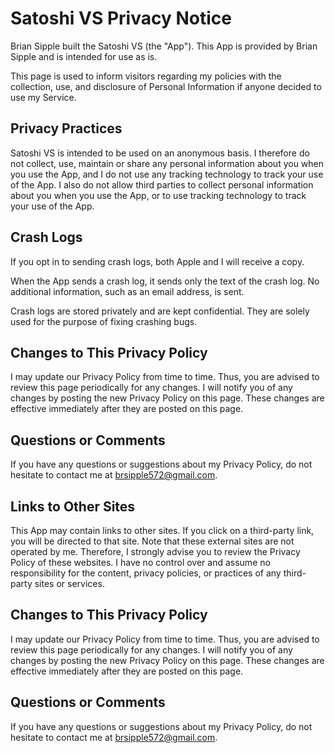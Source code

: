 # Satoshi VS Privacy Notice

Brian Sipple built the Satoshi VS (the "App"). This App is provided by Brian Sipple and is intended for use as is.

This page is used to inform visitors regarding my policies with the collection, use, and disclosure of Personal Information if anyone decided to use my Service.


## Privacy Practices

Satoshi VS is intended to be used on an anonymous basis. I therefore do not collect, use, maintain or share any personal information about you when you use the App, and I do not use any tracking technology to track your use of the App. I also do not allow third parties to collect personal information about you when you use the App, or to use tracking technology to track your use of the App.


## Crash Logs

If you opt in to sending crash logs, both Apple and I will receive a copy.

When the App sends a crash log, it sends only the text of the crash log. No additional information, such as an email address, is sent.

Crash logs are stored privately and are kept confidential. They are solely used for the purpose of fixing crashing bugs.


## Changes to This Privacy Policy

I may update our Privacy Policy from time to time. Thus, you are advised to review this page periodically for any changes. I will notify you of any changes by posting the new Privacy Policy on this page. These changes are effective immediately after they are posted on this page.


## Questions or Comments

If you have any questions or suggestions about my Privacy Policy, do not hesitate to contact me at brsipple572@gmail.com.


## Links to Other Sites

This App may contain links to other sites. If you click on a third-party link, you will be directed to that site. Note that these external sites are not operated by me. Therefore, I strongly advise you to review the Privacy Policy of these websites. I have no control over and assume no responsibility for the content, privacy policies, or practices of any third-party sites or services.


## Changes to This Privacy Policy

I may update our Privacy Policy from time to time. Thus, you are advised to review this page periodically for any changes. I will notify you of any changes by posting the new Privacy Policy on this page. These changes are effective immediately after they are posted on this page.


## Questions or Comments

If you have any questions or suggestions about my Privacy Policy, do not hesitate to contact me at brsipple572@gmail.com.
